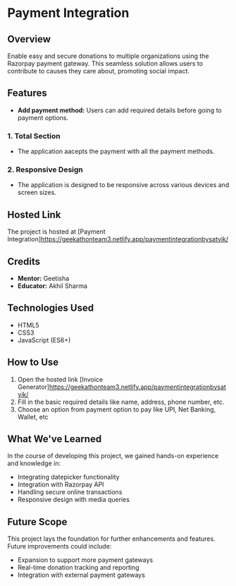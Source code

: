 # Payment Integration

## Overview
Enable easy and secure donations to multiple organizations using the Razorpay payment gateway. This seamless solution allows users to contribute to causes they care about, promoting social impact.

## Features
- **Add payment method:** Users can add required details before going to payment options. 

### 1. Total Section

- The application aacepts the payment with all the payment methods.
 
### 2. Responsive Design

- The application is designed to be responsive across various devices and screen sizes.

## Hosted Link


The project is hosted at [Payment Integration]https://geekathonteam3.netlify.app/paymentintegrationbysatvik/

## Credits

- **Mentor:** Geetisha
- **Educator:** Akhil Sharma

## Technologies Used

- HTML5
- CSS3
- JavaScript (ES6+)


## How to Use

1. Open the hosted link [Invoice Generator]https://geekathonteam3.netlify.app/paymentintegrationbysatvik/
2. Fill in the basic required details like name, address, phone number, etc.
3. Choose an option from payment option to pay like UPI, Net Banking, Wallet, etc

## What We've Learned

In the course of developing this project, we gained hands-on experience and knowledge in:
- Integrating datepicker functionality
- Integration with Razorpay API
- Handling secure online transactions
- Responsive design with media queries

## Future Scope
This project lays the foundation for further enhancements and features. Future improvements could include:
- Expansion to support more payment gateways
- Real-time donation tracking and reporting
- Integration with external payment gateways
